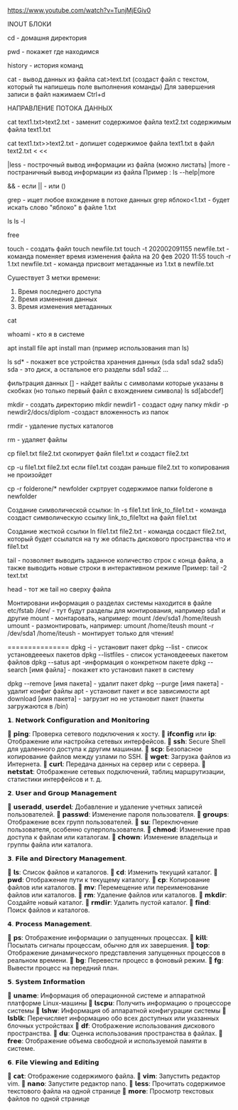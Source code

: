 https://www.youtube.com/watch?v=TunjMjEGiv0


INOUT
БЛОКИ

cd - домашня директория

pwd - покажет где находимся

history - история команд

cat - вывод данных из файла
cat>text.txt (создаст файл с текстом, который ты напишешь поле выполнения команды)
Для завершения записи в файл нажимаем Ctrl+d


НАПРАВЛЕНИЕ ПОТОКА ДАННЫХ
>
cat text1.txt>text2.txt - заменит содержимое файла text2.txt содержимым файла text1.txt
>>
cat text1.txt>>text2.txt - допишет содержимое файла text1.txt в файл text2.txt
<
<<


|less - построчный вывод информации из файла (можно листать)
|more - постраничный вывод информации из файла Пример : ls --help|more


&& - если
|| - или ()

grep - ищет любое вхождение в потоке данных
grep яблоко<1.txt - будет искать слово "яблоко" в файле 1.txt

ls
ls -l

free


touch - создать файл
touch newfile.txt
touch -t 202002091155 newfile.txt - команда поменяет время изменения файла на 20 фев 2020 11:55
touch -r 1.txt newfile.txt - команда присвоит метаданные из 1.txt в newfile.txt

Сушествует 3 метки времени:
1. Время последнего доступа
2. Время изменения данных
3. Время изменения метаданных

cat

whoami - кто я в системе

apt install file
apt install man  (пример использования man ls)

ls sd* - покажет все устройства хранения данных (sda sda1 sda2 sda5)
sda - это диск, а остальное его разделы sda1 sda2 ...

фильтрация данных [] - найдет вайлы с символами которые указаны в скобках (но только первый файл с вхождением символа)
ls sd[abcdef]


mkdir - создать директорию
mkdir newdir1  - создаст одну папку
mkdir -p newdir2/docs/diplom  -создаст вложенность из папок


rmdir - удаление пустых каталогов

rm - удаляет файлы

cp file1.txt file2.txt  скопирует файл file1.txt и создаст file2.txt

cp -u file1.txt file2.txt если file1.txt создан раньше file2.txt то копирования не произойдет

cp -r folderone/* newfolder скртрует содержимое папки folderone в newfolder



Создание символической ссылки:
ln -s file1.txt link_to_file1.txt - команда создаст символическую ссылку link_to_file1txt на файл file1.txt

Создание жесткой ссылки
ln file1.txt file2.txt  - команда сосдаст file2.txt, который будет ссылатся на ту же область
дискового пространства что и file1.txt

tail - позволяет выводить заданное количество строк с конца файла, а также выводить новые строки в интерактивном режиме
Пример: tail -2 text.txt

head - тот же tail но сверху файла


Монтировани
информация о разделах системы находится в файле etc/fstab
/dev/ - тут будут разделы для монтирования, например sda1 и другие
mount - монтаровать, например: mount /dev/sda1 /home/iteush
umount - размонтировать, например: umount /home/iteush
mount -r /dev/sda1 /home/iteush - монтирует только для чтения!


===============
dpkg -i - установит пакет
dpkg --list  - список установдеееых пакетов
dpkg --listfiles  - список установдеееых пакетом файлов
dpkg --satus apt  -информация о конкретном пакете
dpkg --search [имя файла] - покажет кто установил пакет в систему

dpkg --remove [имя пакета] - удалит пакет
dpkg --purge [имя пакета] - удалит конфиг файлы
apt - установит пакет и все зависимости
apt download [имя пакета] - загрузит но не установит пакет (пакеты загружаются в /bin)





𝟭. 𝗡𝗲𝘁𝘄𝗼𝗿𝗸 𝗖𝗼𝗻𝗳𝗶𝗴𝘂𝗿𝗮𝘁𝗶𝗼𝗻 𝗮𝗻𝗱 𝗠𝗼𝗻𝗶𝘁𝗼𝗿𝗶𝗻𝗴

🔹 𝗽𝗶𝗻𝗴: Проверка сетевого подключения к хосту.
🔹 𝗶𝗳𝗰𝗼𝗻𝗳𝗶𝗴 или 𝗶𝗽: Отображение или настройка сетевых интерфейсов.
🔹 𝘀𝘀𝗵: Secure Shell для удаленного доступа к другим машинам.
🔹 𝘀𝗰𝗽: Безопасное копирование файлов между узлами по SSH.
🔹 𝘄𝗴𝗲𝘁: Загрузка файлов из Интернета.
🔹 𝗰𝘂𝗿𝗹: Передача данных на сервер или с сервера.
🔹 𝗻𝗲𝘁𝘀𝘁𝗮𝘁: Отображение сетевых подключений, таблиц маршрутизации, статистики интерфейсов и т. д.

𝟮. 𝗨𝘀𝗲𝗿 𝗮𝗻𝗱 𝗚𝗿𝗼𝘂𝗽 𝗠𝗮𝗻𝗮𝗴𝗲𝗺𝗲𝗻𝘁

🔹 𝘂𝘀𝗲𝗿𝗮𝗱𝗱, 𝘂𝘀𝗲𝗿𝗱𝗲𝗹: Добавление и удаление учетных записей пользователей.
🔹 𝗽𝗮𝘀𝘀𝘄𝗱: Изменение пароля пользователя.
🔹 𝗴𝗿𝗼𝘂𝗽𝘀: Отображение всех групп пользователей.
🔹 𝘀𝘂: Переключение пользователя, особенно суперпользователя.
🔹 𝗰𝗵𝗺𝗼𝗱: Изменение прав доступа к файлам или каталогам.
🔹 𝗰𝗵𝗼𝘄𝗻: Изменение владельца и группы файла или каталога.


𝟯. 𝗙𝗶𝗹𝗲 𝗮𝗻𝗱 𝗗𝗶𝗿𝗲𝗰𝘁𝗼𝗿𝘆 𝗠𝗮𝗻𝗮𝗴𝗲𝗺𝗲𝗻𝘁.

🔹 𝗹𝘀: Список файлов и каталогов.
🔹 𝗰𝗱: Изменить текущий каталог.
🔹 𝗽𝘄𝗱: Отображение пути к текущему каталогу.
🔹 𝗰𝗽: Копирование файлов или каталогов.
🔹 𝗺𝘃: Перемещение или переименование файлов или каталогов.
🔹 𝗿𝗺: Удаление файлов или каталогов.
🔹 𝗺𝗸𝗱𝗶𝗿: Создайте новый каталог.
🔹 𝗿𝗺𝗱𝗶𝗿: Удалить пустой каталог.
🔹 𝗳𝗶𝗻𝗱: Поиск файлов и каталогов.

𝟰. 𝗣𝗿𝗼𝗰𝗲𝘀𝘀 𝗠𝗮𝗻𝗮𝗴𝗲𝗺𝗲𝗻𝘁.

🔹 𝗽𝘀: Отображение информации о запущенных процессах.
🔹 𝗸𝗶𝗹𝗹: Посылать сигналы процессам, обычно для их завершения.
🔹 𝘁𝗼𝗽: Отображение динамического представления запущенных процессов в реальном времени.
🔹 𝗯𝗴: Перевести процесс в фоновый режим.
🔹 𝗳𝗴: Вывести процесс на передний план.

𝟱. 𝗦𝘆𝘀𝘁𝗲𝗺 𝗜𝗻𝗳𝗼𝗿𝗺𝗮𝘁𝗶𝗼𝗻

🔹 𝘂𝗻𝗮𝗺𝗲: Информация об операционной системе и аппаратной платформе Linux-машины
🔹 𝗹𝘀𝗰𝗽𝘂: Получить информацию о процессоре системы
🔹 𝗹𝘀𝗵𝘄: Информация об аппаратной конфигурации системы
🔹 𝗹𝘀𝗯𝗹𝗸: Перечисляет информацию обо всех доступных или указанных блочных устройствах
🔹 𝗱𝗳: Отображение использования дискового пространства.
🔹 𝗱𝘂: Оценка использования пространства в файлах.
🔹 𝗳𝗿𝗲𝗲: Отображение объема свободной и используемой памяти в системе.

𝟲. 𝗙𝗶𝗹𝗲 𝗩𝗶𝗲𝘄𝗶𝗻𝗴 𝗮𝗻𝗱 𝗘𝗱𝗶𝘁𝗶𝗻𝗴

🔹 𝗰𝗮𝘁: Отображение содержимого файла.
🔹 𝘃𝗶𝗺: Запустить редактор vim.
🔹 𝗻𝗮𝗻𝗼: Запустите редактор nano.
🔹 𝗹𝗲𝘀𝘀: Прочитать содержимое текстового файла на одной странице
🔹 𝗺𝗼𝗿𝗲: Просмотр текстовых файлов по одной странице








